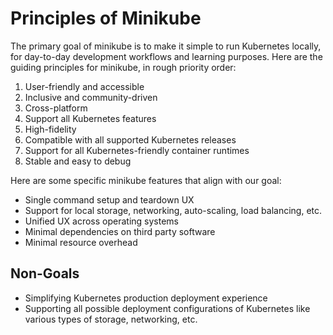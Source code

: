 # Principles of Minikube

The primary goal of minikube is to make it simple to run Kubernetes locally, for day-to-day development workflows and learning purposes. Here are the guiding principles for minikube, in rough priority order:

1. User-friendly and accessible
2. Inclusive and community-driven
3. Cross-platform
4. Support all Kubernetes features
5. High-fidelity
6. Compatible with all supported Kubernetes releases
7. Support for all Kubernetes-friendly container runtimes
8. Stable and easy to debug

Here are some specific minikube features that align with our goal:

* Single command setup and teardown UX
* Support for local storage, networking, auto-scaling, load balancing, etc.
* Unified UX across operating systems
* Minimal dependencies on third party software
* Minimal resource overhead

## Non-Goals

* Simplifying Kubernetes production deployment experience
* Supporting all possible deployment configurations of Kubernetes like various types of storage, networking, etc.
